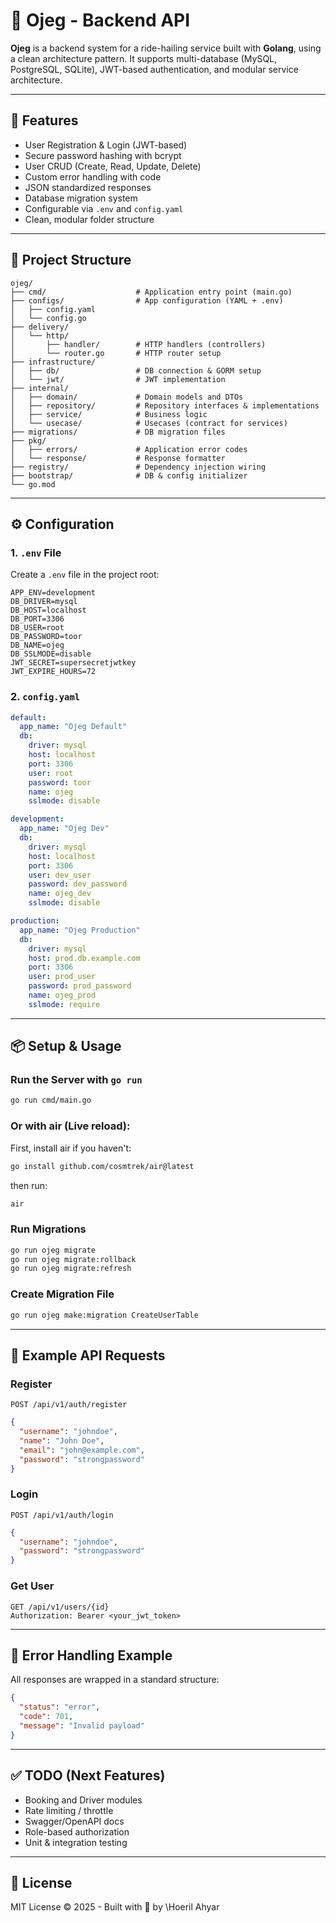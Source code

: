 # 🚵 Ojeg - Backend API

**Ojeg** is a backend system for a ride-hailing service built with **Golang**, using a clean architecture pattern. It supports multi-database (MySQL, PostgreSQL, SQLite), JWT-based authentication, and modular service architecture.

---

## 🚀 Features

* User Registration & Login (JWT-based)
* Secure password hashing with bcrypt
* User CRUD (Create, Read, Update, Delete)
* Custom error handling with code
* JSON standardized responses
* Database migration system
* Configurable via `.env` and `config.yaml`
* Clean, modular folder structure

---

## 📁 Project Structure

```
ojeg/
├── cmd/                    # Application entry point (main.go)
├── configs/                # App configuration (YAML + .env)
│   ├── config.yaml
│   └── config.go
├── delivery/
│   └── http/
│       ├── handler/        # HTTP handlers (controllers)
│       └── router.go       # HTTP router setup
├── infrastructure/
│   ├── db/                 # DB connection & GORM setup
│   └── jwt/                # JWT implementation
├── internal/
│   ├── domain/             # Domain models and DTOs
│   ├── repository/         # Repository interfaces & implementations
│   ├── service/            # Business logic
│   └── usecase/            # Usecases (contract for services)
├── migrations/             # DB migration files
├── pkg/
│   ├── errors/             # Application error codes
│   └── response/           # Response formatter
├── registry/               # Dependency injection wiring
├── bootstrap/              # DB & config initializer
└── go.mod
```

---

## ⚙️ Configuration

### 1. `.env` File

Create a `.env` file in the project root:

```env
APP_ENV=development
DB_DRIVER=mysql
DB_HOST=localhost
DB_PORT=3306
DB_USER=root
DB_PASSWORD=toor
DB_NAME=ojeg
DB_SSLMODE=disable
JWT_SECRET=supersecretjwtkey
JWT_EXPIRE_HOURS=72
```

### 2. `config.yaml`

```yaml
default:
  app_name: "Ojeg Default"
  db:
    driver: mysql
    host: localhost
    port: 3306
    user: root
    password: toor
    name: ojeg
    sslmode: disable

development:
  app_name: "Ojeg Dev"
  db:
    driver: mysql
    host: localhost
    port: 3306
    user: dev_user
    password: dev_password
    name: ojeg_dev
    sslmode: disable

production:
  app_name: "Ojeg Production"
  db:
    driver: mysql
    host: prod.db.example.com
    port: 3306
    user: prod_user
    password: prod_password
    name: ojeg_prod
    sslmode: require
```

---

## 📦 Setup & Usage

### Run the Server with `go run`

```bash
go run cmd/main.go
```
### Or with air (Live reload):
First, install air if you haven't:
```bash
go install github.com/cosmtrek/air@latest
```
then run: 
```bash
air
```

### Run Migrations

```bash
go run ojeg migrate
go run ojeg migrate:rollback
go run ojeg migrate:refresh
```

### Create Migration File

```bash
go run ojeg make:migration CreateUserTable
```

---

## 🧪 Example API Requests

### Register

```
POST /api/v1/auth/register
```

```json
{
  "username": "johndoe",
  "name": "John Doe",
  "email": "john@example.com",
  "password": "strongpassword"
}
```

### Login

```
POST /api/v1/auth/login
```

```json
{
  "username": "johndoe",
  "password": "strongpassword"
}
```

### Get User

```
GET /api/v1/users/{id}
Authorization: Bearer <your_jwt_token>
```

---

## 📌 Error Handling Example

All responses are wrapped in a standard structure:

```json
{
  "status": "error",
  "code": 701,
  "message": "Invalid payload"
}
```

---

## ✅ TODO (Next Features)

* Booking and Driver modules
* Rate limiting / throttle
* Swagger/OpenAPI docs
* Role-based authorization
* Unit & integration testing

---

## 📝 License

MIT License © 2025 - Built with 💙 by \Hoeril Ahyar

```
```
